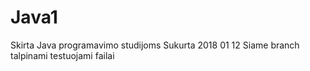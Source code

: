 # Java1
Skirta Java programavimo studijoms
Sukurta 2018 01 12
Siame branch talpinami testuojami failai
